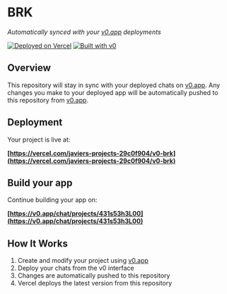 # BRK

*Automatically synced with your [v0.app](https://v0.app) deployments*

[![Deployed on Vercel](https://img.shields.io/badge/Deployed%20on-Vercel-black?style=for-the-badge&logo=vercel)](https://vercel.com/javiers-projects-29c0f904/v0-brk)
[![Built with v0](https://img.shields.io/badge/Built%20with-v0.app-black?style=for-the-badge)](https://v0.app/chat/projects/431s53h3L00)

## Overview

This repository will stay in sync with your deployed chats on [v0.app](https://v0.app).
Any changes you make to your deployed app will be automatically pushed to this repository from [v0.app](https://v0.app).

## Deployment

Your project is live at:

**[https://vercel.com/javiers-projects-29c0f904/v0-brk](https://vercel.com/javiers-projects-29c0f904/v0-brk)**

## Build your app

Continue building your app on:

**[https://v0.app/chat/projects/431s53h3L00](https://v0.app/chat/projects/431s53h3L00)**

## How It Works

1. Create and modify your project using [v0.app](https://v0.app)
2. Deploy your chats from the v0 interface
3. Changes are automatically pushed to this repository
4. Vercel deploys the latest version from this repository
